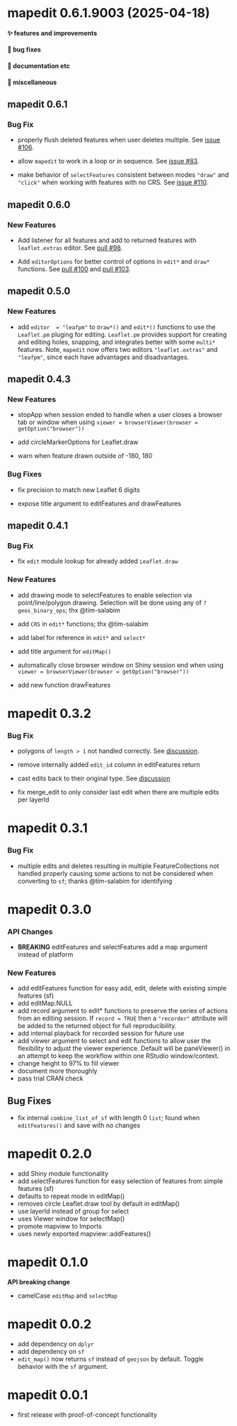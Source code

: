 # mapedit 0.6.1.9003 (2025-04-18)

#### ✨ features and improvements

#### 🐛 bug fixes

#### 💬 documentation etc

#### 🍬 miscellaneous


## mapedit 0.6.1

### Bug Fix

* properly flush deleted features when user deletes multiple. See [issue #106](https://github.com/r-spatial/mapedit/issues/106).

* allow `mapedit` to work in a loop or in sequence. See [issue #83](https://github.com/r-spatial/mapedit/issues/83).

* make behavior of `selectFeatures` consistent between modes `"draw"` and `"click"` when working with features with no CRS.  See [issue #110](https://github.com/r-spatial/mapedit/issues/110).

## mapedit 0.6.0

### New Features

* Add listener for all features and add to returned features with `leaflet.extras` editor.  See [pull #98](https://github.com/r-spatial/mapedit/pull/98).

* Add `editorOptions` for better control of options in `edit*` and `draw*` functions.  See [pull #100](https://github.com/r-spatial/mapedit/pull/100) and [pull #103](https://github.com/r-spatial/mapedit/pull/103).

## mapedit 0.5.0

### New Features

* add `editor  = "leafpm"` to `draw*()` and `edit*()` functions to use the `Leaflet.pm` pluging for editing.  `Leaflet.pm` provides support for creating and editing holes, snapping, and integrates better with some `multi*` features.  Note, `mapedit` now offers two editors `"leaflet.extras"` and `"leafpm"`, since each have advantages and disadvantages.


## mapedit 0.4.3

### New Features

* stopApp when session ended to handle when a user closes a browser tab or window when using `viewer = browserViewer(browser = getOption("browser"))`

* add circleMarkerOptions for Leaflet.draw

* warn when feature drawn outside of -180, 180

### Bug Fixes

* fix precision to match new Leaflet 6 digits

* expose title argument to editFeatures and drawFeatures


## mapedit 0.4.1

### Bug Fix

* fix `edit` module lookup for already added `Leaflet.draw`

### New Features

* add drawing mode to selectFeatures to enable selection via point/line/polygon drawing. Selection will be done using any of `?geos_binary_ops`; thx @tim-salabim

* add `CRS` in `edit*` functions; thx @tim-salabim

* add label for reference in `edit*` and `select*`

* add title argument for `editMap()`

* automatically close browser window on Shiny session end when using
`viewer = browserViewer(browser = getOption("browser"))`

* add new function drawFeatures


# mapedit 0.3.2

### Bug Fix

* polygons of `length > 1` not handled correctly.  See [discussion](https://github.com/r-spatial/mapedit/issues/48).

* remove internally added `edit_id` column in editFeatures return

* cast edits back to their original type.  See [discussion](https://github.com/r-spatial/mapedit/issues/48)

* fix merge_edit to only consider last edit when there are multiple edits per layerId

# mapedit 0.3.1

### Bug Fix

* multiple edits and deletes resulting in multiple FeatureCollections not handled properly causing some actions to not be considered when converting to `sf`; thanks @tim-salabim for identifying

# mapedit 0.3.0

### API Changes

* **BREAKING** editFeatures and selectFeatures add a map argument
instead of platform

### New Features

* add editFeatures function for easy add, edit, delete with existing simple features (sf)
* add editMap.NULL
* add record argument to edit* functions to preserve the series
of actions from an editing session.  If `record = TRUE` then a `"recorder"` attribute will be added to the returned object for
full reproducibility.
* add internal playback for recorded session for future use
* add viewer argument to select and edit functions to allow
user the flexibility to adjust the viewer experience.  Default
will be paneViewer() in an attempt to keep the workflow
within one RStudio window/context.
* change height to 97% to fill viewer
* document more thoroughly
* pass trial CRAN check

## Bug Fixes

* fix internal `combine_list_of_sf` with length 0 `list`; found when `editFeatures()` and save with no changes

# mapedit 0.2.0

* add Shiny module functionality
* add selectFeatures function for easy selection of features from simple features (sf)
* defaults to repeat mode in editMap()
* removes circle Leaflet.draw tool by default in editMap()
* use layerId instead of group for select
* uses Viewer window for selectMap()
* promote mapview to Imports
* uses newly exported mapview::addFeatures()


# mapedit 0.1.0

**API breaking change**

* camelCase `editMap` and `selectMap`

# mapedit 0.0.2

* add dependency on `dplyr`
* add dependency on `sf`
* `edit_map()` now returns `sf` instead of `geojson` by default.  Toggle
    behavior with the `sf` argument.

# mapedit 0.0.1

* first release with proof-of-concept functionality
